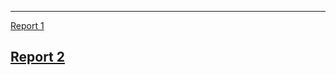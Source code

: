 
---

[Report 1](weekly-reports/example-report-1.md)

[Report 2](weekly-reports/example-report-1.md)
---



